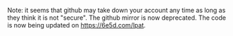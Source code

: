 Note: it seems that github may take down your account any time as long as they think it is not "secure".
The github mirror is now deprecated. The code is now being updated on <https://6e5d.com/lpat>.
